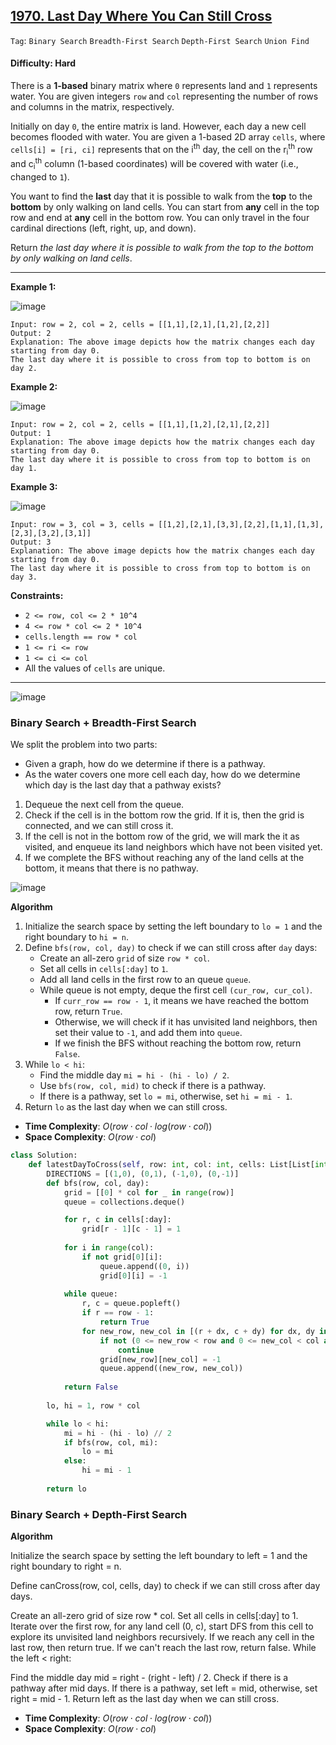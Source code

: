 ## [1970. Last Day Where You Can Still Cross](https://leetcode.com/problems/last-day-where-you-can-still-cross)

```Tag```: ```Binary Search``` ```Breadth-First Search``` ```Depth-First Search``` ```Union Find```

#### Difficulty: Hard

There is a __1-based__ binary matrix where ```0``` represents land and ```1``` represents water. You are given integers ```row``` and ```col``` representing the number of rows and columns in the matrix, respectively.

Initially on day ```0```, the entire matrix is land. However, each day a new cell becomes flooded with water. You are given a 1-based 2D array ```cells```, where ```cells[i] = [ri, ci]``` represents that on the i<sup>th</sup> day, the cell on the r<sub>i</sub><sup>th</sup> row and c<sub>i</sub><sup>th</sup> column (1-based coordinates) will be covered with water (i.e., changed to ```1```).

You want to find the __last__ day that it is possible to walk from the __top__ to the __bottom__ by only walking on land cells. You can start from __any__ cell in the top row and end at __any__ cell in the bottom row. You can only travel in the four cardinal directions (left, right, up, and down).

Return _the last day where it is possible to walk from the top to the bottom by only walking on land cells_.

---

__Example 1:__

![image](https://assets.leetcode.com/uploads/2021/07/27/1.png)
```
Input: row = 2, col = 2, cells = [[1,1],[2,1],[1,2],[2,2]]
Output: 2
Explanation: The above image depicts how the matrix changes each day starting from day 0.
The last day where it is possible to cross from top to bottom is on day 2.
```

__Example 2:__

![image](https://assets.leetcode.com/uploads/2021/07/27/2.png)
```
Input: row = 2, col = 2, cells = [[1,1],[1,2],[2,1],[2,2]]
Output: 1
Explanation: The above image depicts how the matrix changes each day starting from day 0.
The last day where it is possible to cross from top to bottom is on day 1.
```

__Example 3:__

![image](https://assets.leetcode.com/uploads/2021/07/27/3.png)
```
Input: row = 3, col = 3, cells = [[1,2],[2,1],[3,3],[2,2],[1,1],[1,3],[2,3],[3,2],[3,1]]
Output: 3
Explanation: The above image depicts how the matrix changes each day starting from day 0.
The last day where it is possible to cross from top to bottom is on day 3.
```

__Constraints:__

- ```2 <= row, col <= 2 * 10^4```
- ```4 <= row * col <= 2 * 10^4```
- ```cells.length == row * col```
- ```1 <= ri <= row```
- ```1 <= ci <= col```
- All the values of ```cells``` are unique.

---

![image](https://leetcode.com/problems/last-day-where-you-can-still-cross/Figures/1970/intro.png)

### Binary Search + Breadth-First Search

We split the problem into two parts:

- Given a graph, how do we determine if there is a pathway.
- As the water covers one more cell each day, how do we determine which day is the last day that a pathway exists?

1. Dequeue the next cell from the queue.
2. Check if the cell is in the bottom row the grid. If it is, then the grid is connected, and we can still cross it.
3. If the cell is not in the bottom row of the grid, we will mark the it as visited, and enqueue its land neighbors which have not been visited yet.
4. If we complete the BFS without reaching any of the land cells at the bottom, it means that there is no pathway.

![image](https://leetcode.com/problems/last-day-where-you-can-still-cross/Figures/1970/b1.png)

__Algorithm__

1. Initialize the search space by setting the left boundary to ```lo = 1``` and the right boundary to ```hi = n```.
2. Define ```bfs(row, col, day)``` to check if we can still cross after ```day``` days:
    - Create an all-zero ```grid``` of size ```row * col```.
    - Set all cells in ```cells[:day]``` to ```1```.
    - Add all land cells in the first row to an queue ```queue```.
    - While queue is not empty, deque the first cell ```(cur_row, cur_col)```.
        - If ```curr_row == row - 1```, it means we have reached the bottom row, return ```True```.
        - Otherwise, we will check if it has unvisited land neighbors, then set their value to ```-1```, and add them into ```queue```.
        - If we finish the BFS without reaching the bottom row, return ```False```.
3. While ```lo < hi```:
    - Find the middle day ```mi = hi - (hi - lo) / 2```.
    - Use ```bfs(row, col, mid)``` to check if there is a pathway.
    - If there is a pathway, set ```lo = mi```, otherwise, set ```hi = mi - 1```.
4. Return ```lo``` as the last day when we can still cross.

- __Time Complexity__: $O(row⋅col⋅log⁡(row⋅col))$
- __Space Complexity__: $O(row⋅col)$

```Python
class Solution:
    def latestDayToCross(self, row: int, col: int, cells: List[List[int]]) -> int:
        DIRECTIONS = [(1,0), (0,1), (-1,0), (0,-1)]
        def bfs(row, col, day):
            grid = [[0] * col for _ in range(row)]
            queue = collections.deque()

            for r, c in cells[:day]:
                grid[r - 1][c - 1] = 1
            
            for i in range(col):
                if not grid[0][i]:
                    queue.append((0, i))
                    grid[0][i] = -1
        
            while queue:
                r, c = queue.popleft()
                if r == row - 1:
                    return True
                for new_row, new_col in [(r + dx, c + dy) for dx, dy in DIRECTIONS]:
                    if not (0 <= new_row < row and 0 <= new_col < col and grid[new_row][new_col] == 0):
                        continue
                    grid[new_row][new_col] = -1
                    queue.append((new_row, new_col))
                
            return False
        
        lo, hi = 1, row * col

        while lo < hi:
            mi = hi - (hi - lo) // 2
            if bfs(row, col, mi):
                lo = mi
            else:
                hi = mi - 1
        
        return lo
```

### Binary Search + Depth-First Search

__Algorithm__

Initialize the search space by setting the left boundary to left = 1 and the right boundary to right = n.

Define canCross(row, col, cells, day) to check if we can still cross after day days.

Create an all-zero grid of size row * col.
Set all cells in cells[:day] to 1.
Iterate over the first row, for any land cell (0, c), start DFS from this cell to explore its unvisited land neighbors recursively. If we reach any cell in the last row, then return true.
If we can't reach the last row, return false.
While the left < right:

Find the middle day mid = right - (right - left) / 2.
Check if there is a pathway after mid days.
If there is a pathway, set left = mid, otherwise, set right = mid - 1.
Return left as the last day when we can still cross.

- __Time Complexity__: $O(row⋅col⋅log⁡(row⋅col))$
- __Space Complexity__: $O(row⋅col)$

```Python

```

